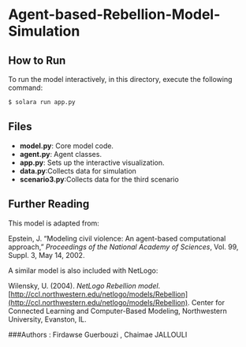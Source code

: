 # Agent-based-Rebellion-Model-Simulation

## How to Run
To run the model interactively, in this directory, execute the following command:

```bash
$ solara run app.py
```

## Files
- **model.py**: Core model code.
- **agent.py**: Agent classes.
- **app.py**: Sets up the interactive visualization.
- **data.py**:Collects data for simulation
- **scenario3.py**:Collects data for the third scenario


## Further Reading
This model is adapted from:

Epstein, J. “Modeling civil violence: An agent-based computational approach,” *Proceedings of the National Academy of Sciences*, Vol. 99, Suppl. 3, May 14, 2002.

A similar model is also included with NetLogo:

Wilensky, U. (2004). *NetLogo Rebellion model*. [http://ccl.northwestern.edu/netlogo/models/Rebellion](http://ccl.northwestern.edu/netlogo/models/Rebellion). Center for Connected Learning and Computer-Based Modeling, Northwestern University, Evanston, IL.

###Authors :
Firdawse Guerbouzi , Chaimae JALLOULI

